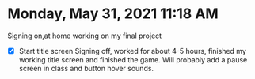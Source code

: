 # Monday, May 31, 2021 11:18 AM
Signing on,at home working on my final project
- [X] Start title screen
Signing off, worked for about 4-5 hours, finished my working title screen and finished the game. Will probably add a pause screen in class and button hover sounds. 